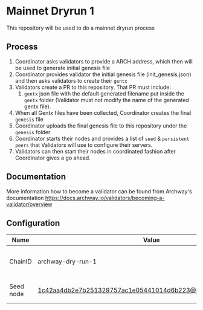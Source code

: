 # Mainnet Dryrun 1

This repository will be used to do a mainnet dryrun process

## Process

1. Coordinator asks validators to provide a ARCH address, which then will be used to generate initial genesis file
1. Coordinator provides validator the initial genesis file (init_genesis.json) and then asks validators to create their `gentx`
1. Validators create a PR to this repository. That PR must include:
    1. `gentx` json file with the default generated filename put inside the `gentx` folder (Validator must not modify the name of the generated gentx file).
1. When all Gentx files have been collected, Coordinator creates the final `genesis` file
1. Coordinator uploads the final genesis file to this repository under the `genesis` folder
1. Coordinator starts their nodes and provides a list of `seed` & `persistent peers` that Validators will use to configure their servers.
1. Validators can then start their nodes in coordinated fashion after Coordinator gives a go ahead.

## Documentation

More information how to become a validator can be found from Archway's documentation <https://docs.archway.io/validators/becoming-a-validator/overview>

## Configuration

|Name   | Value   | Description  |
|---|---|---|
| ChainID   | archway-dry-run-1   | Name of the chain that will be used   |
| Seed node   | 1c42aa4db2e7b251329757ac1e05441014d6b223@34.133.237.198:26656   | Seed nodes to be configured   |
